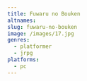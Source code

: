```yaml
---
title: Fuwaru no Bouken
altnames:
slug: fuwaru-no-bouken
image: /images/17.jpg
genres:
  - platformer
  - jrpg
platforms:
  - pc
---
```


